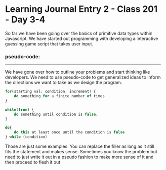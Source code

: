 # Learning Journal Entry 2 - Class 201 - Day 3-4

So far we have been going over the basics of primitive data types within Javascript. We have started out programming with developing a interactive guessing game script that takes user input.


### pseudo-code:
***

We have gone over how to outline your problems and start thinking like developers. We need to use pseudo-code to get generalized ideas to inform the directions we want to take as we design the program.

```javascript
for(starting val; condition; increment) {
    do something for a finite number of times
}

while(true) {
    do something until condition is false;
}

do{ 
    do this at least once until the condition is false
} while (condition)
```
Those are just some examples. You can replace the filler as long as it still fits the statement and makes sense. Sometimes you know the problem but need to just write it out in a pseudo fashion to make more sense of it and then proceed to flesh it out